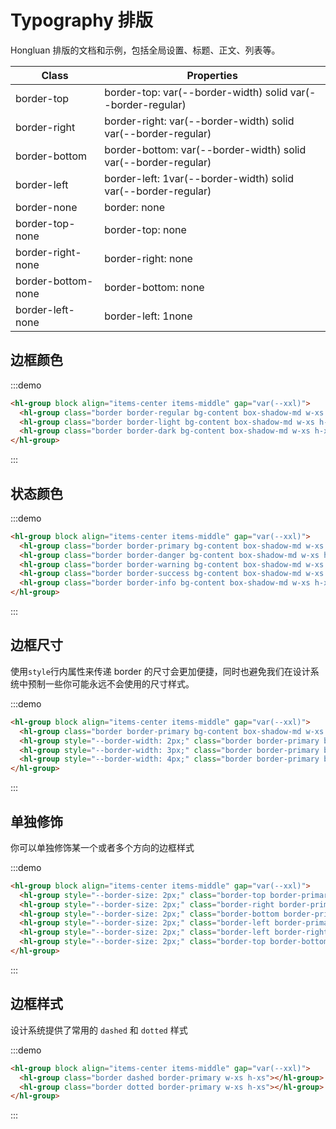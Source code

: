 # Typography 排版

Hongluan 排版的文档和示例，包括全局设置、标题、正文、列表等。

<div class="scrollable max-h-xl m-t-md">

| Class         | Properties                                                     |
| ------------- | -------------------------------------------------------------- |
| border-top    | border-top: var(--border-width) solid var(--border-regular)    |
| border-right  | border-right: var(--border-width) solid var(--border-regular)  |
| border-bottom | border-bottom: var(--border-width) solid var(--border-regular) |
| border-left   | border-left: 1var(--border-width) solid var(--border-regular)  |
| border-none   | border: none                                                   |
| border-top-none    | border-top: none                                               |
| border-right-none  | border-right: none                                             |
| border-bottom-none | border-bottom: none                                            |
| border-left-none   | border-left: 1none                                             |

</div>

## 边框颜色

:::demo

```html
<hl-group block align="items-center items-middle" gap="var(--xxl)">
  <hl-group class="border border-regular bg-content box-shadow-md w-xs h-xs radius-xl"></hl-group>
  <hl-group class="border border-light bg-content box-shadow-md w-xs h-xs radius-xl"></hl-group>
  <hl-group class="border border-dark bg-content box-shadow-md w-xs h-xs radius-xl"></hl-group>
</hl-group>
```

:::

## 状态颜色

:::demo

```html
<hl-group block align="items-center items-middle" gap="var(--xxl)">
  <hl-group class="border border-primary bg-content box-shadow-md w-xs h-xs radius-xl"></hl-group>
  <hl-group class="border border-danger bg-content box-shadow-md w-xs h-xs radius-xl"></hl-group>
  <hl-group class="border border-warning bg-content box-shadow-md w-xs h-xs radius-xl"></hl-group>
  <hl-group class="border border-success bg-content box-shadow-md w-xs h-xs radius-xl"></hl-group>
  <hl-group class="border border-info bg-content box-shadow-md w-xs h-xs radius-xl"></hl-group>
</hl-group>
```

:::

## 边框尺寸

使用`style`行内属性来传递 border 的尺寸会更加便捷，同时也避免我们在设计系统中预制一些你可能永远不会使用的尺寸样式。

:::demo

```html
<hl-group block align="items-center items-middle" gap="var(--xxl)">
  <hl-group class="border border-primary bg-content box-shadow-md w-xs h-xs radius-xl"></hl-group>
  <hl-group style="--border-width: 2px;" class="border border-primary bg-content box-shadow-md w-xs h-xs radius-xl"></hl-group>
  <hl-group style="--border-width: 3px;" class="border border-primary bg-content box-shadow-md w-xs h-xs radius-xl"></hl-group>
  <hl-group style="--border-width: 4px;" class="border border-primary bg-content box-shadow-md w-xs h-xs radius-xl"></hl-group>
</hl-group>
```

:::

## 单独修饰

你可以单独修饰某一个或者多个方向的边框样式

:::demo

```html
<hl-group block align="items-center items-middle" gap="var(--xxl)">
  <hl-group style="--border-size: 2px;" class="border-top border-primary bg-content box-shadow-md w-xs h-xs"></hl-group>
  <hl-group style="--border-size: 2px;" class="border-right border-primary bg-content box-shadow-md w-xs h-xs"></hl-group>
  <hl-group style="--border-size: 2px;" class="border-bottom border-primary bg-content box-shadow-md w-xs h-xs"></hl-group>
  <hl-group style="--border-size: 2px;" class="border-left border-primary bg-content box-shadow-md w-xs h-xs"></hl-group>
  <hl-group style="--border-size: 2px;" class="border-left border-right border-primary bg-content box-shadow-md w-xs h-xs"></hl-group>
  <hl-group style="--border-size: 2px;" class="border-top border-bottom border-primary bg-content box-shadow-md w-xs h-xs"></hl-group>
</hl-group>
```

:::

## 边框样式

设计系统提供了常用的 `dashed` 和 `dotted` 样式

:::demo

```html
<hl-group block align="items-center items-middle" gap="var(--xxl)">
  <hl-group class="border dashed border-primary w-xs h-xs"></hl-group>
  <hl-group class="border dotted border-primary w-xs h-xs"></hl-group>
</hl-group>
```

:::
